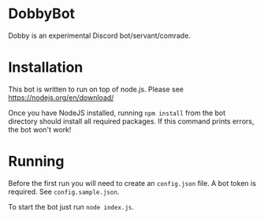 # DobbyBot
Dobby is an experimental Discord bot/servant/comrade.

# Installation
This bot is written to run on top of node.js. Please see https://nodejs.org/en/download/

Once you have NodeJS installed, running `npm install` from the bot directory should install all required packages. If this command prints errors, the bot won't work!

# Running
Before the first run you will need to create an `config.json` file. A bot token is required. See `config.sample.json`.

To start the bot just run
`node index.js`.
